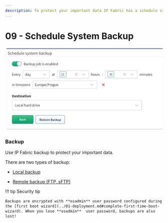 ```yaml
---
description: To protect your important data IP Fabric has a schedule system backup that you can setup.
---
```


# 09 - Schedule System Backup

![Schedule system backup](schedule_system_backup.png)
### Backup
Use IP Fabric backup to protect your important data.

There are two types of backup:

-   [Local backup](../../../IP_Fabric_Settings/advanced/system/system_backup.md#automatic-local-backups)

-   [Remote backup (FTP, sFTP)](../../../IP_Fabric_Settings/advanced/system/system_backup.md#automatic-remote-backups)

!!! tip Security tip

    Backups are encrypted with **osadmin** user password configured during the [first boot wizard](../01-deployment.md#complete-first-time-boot-wizard). When you lose **osadmin**  user password, backups are also lost!
